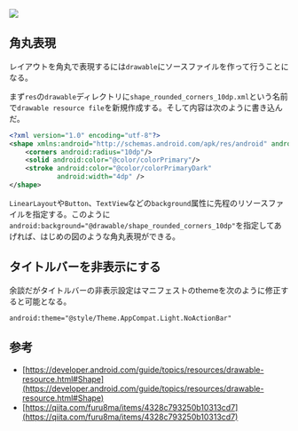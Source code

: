 ![](https://cdn-ak.f.st-hatena.com/images/fotolife/a/araemonz/20190305/20190305124127.jpg)


## 角丸表現

レイアウトを角丸で表現するには`drawable`にソースファイルを作って行うことになる。

まず`res`の`drawable`ディレクトリに`shape_rounded_corners_10dp.xml`という名前で`drawable resource file`を新規作成する。そして内容は次のように書き込んだ。

```xml
<?xml version="1.0" encoding="utf-8"?>
<shape xmlns:android="http://schemas.android.com/apk/res/android" android:shape="rectangle">
    <corners android:radius="10dp"/>
    <solid android:color="@color/colorPrimary"/>
    <stroke android:color="@color/colorPrimaryDark"
            android:width="4dp" />
</shape>
```

`LinearLayout`や`Button`、`TextView`などの`background`属性に先程のリソースファイルを指定する。このように`android:background="@drawable/shape_rounded_corners_10dp"`を指定してあげれば、はじめの図のような角丸表現ができる。



## タイトルバーを非表示にする

余談だがタイトルバーの非表示設定はマニフェストのthemeを次のように修正すると可能となる。

```
android:theme="@style/Theme.AppCompat.Light.NoActionBar"
```




## 参考

* [https://developer.android.com/guide/topics/resources/drawable-resource.html#Shape](https://developer.android.com/guide/topics/resources/drawable-resource.html#Shape)
* [https://qiita.com/furu8ma/items/4328c793250b10313cd7](https://qiita.com/furu8ma/items/4328c793250b10313cd7)

